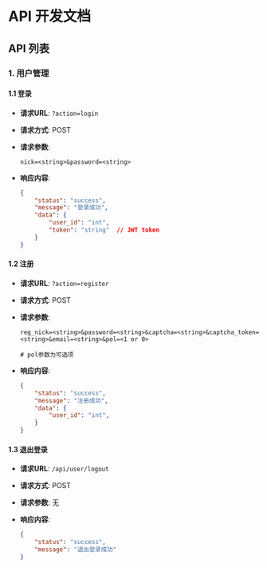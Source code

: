 # API 开发文档

## API 列表

### 1. 用户管理

#### 1.1 登录

- **请求URL**: `?action=login`
- **请求方式**: POST
- **请求参数**:

    ```x-www-form-urlencoded
    nick=<string>&password=<string>
    ```

- **响应内容**:

    ```json
    {
        "status": "success",
        "message": "登录成功",
        "data": {
            "user_id": "int",
            "token": "string"  // JWT token
        }
    }
    ```

#### 1.2 注册

- **请求URL**: `?action=register`
- **请求方式**: POST
- **请求参数**:

    ```x-www-form-urlencoded
    reg_nick=<string>&password=<string>&captcha=<string>&captcha_token=<string>&email=<string>&pol=<1 or 0>

    # pol参数为可选项
    ```

- **响应内容**:

    ```json
    {
        "status": "success",
        "message": "注册成功",
        "data": {
            "user_id": "int",
        }
    }
    ```

#### 1.3 退出登录

- **请求URL**: `/api/user/logout`
- **请求方式**: POST
- **请求参数**: 无
- **响应内容**:

    ```json
    {
        "status": "success",
        "message": "退出登录成功"
    }
    ```
